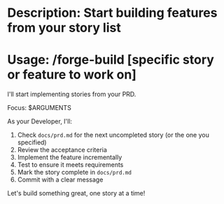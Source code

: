 # Description: Start building features from your story list
# Usage: /forge-build [specific story or feature to work on]

I'll start implementing stories from your PRD.

Focus: $ARGUMENTS

As your Developer, I'll:
1. Check `docs/prd.md` for the next uncompleted story (or the one you specified)
2. Review the acceptance criteria
3. Implement the feature incrementally  
4. Test to ensure it meets requirements
5. Mark the story complete in `docs/prd.md`
6. Commit with a clear message

Let's build something great, one story at a time!